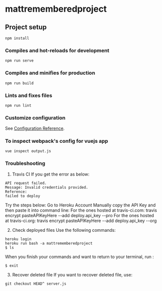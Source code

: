 # mattrememberedproject

## Project setup
```
npm install
```

### Compiles and hot-reloads for development
```
npm run serve
```

### Compiles and minifies for production
```
npm run build
```

### Lints and fixes files
```
npm run lint
```

### Customize configuration
See [Configuration Reference](https://cli.vuejs.org/config/).

### To inspect webpack's config for vuejs app
```
vue inspect output.js
```

### Troubleshooting
1. Travis CI
If you get the error as below:
```
API request failed.
Message: Invalid credentials provided.
Reference: 
failed to deploy
```
Try the steps below:
Go to Heroku Account
Manually copy the API Key and then paste it into command line:
For the ones hosted at travis-ci.com:
travis encrypt pasteAPIKeyHere --add deploy.api_key --pro
For the ones hosted at travis-ci.org:
travis encrypt pasteAPIKeyHere --add deploy.api_key --org

2. Check deployed files
Use the following commands:
```
heroku login
heroku run bash -a mattrememberedproject
$ ls
```
When you finish your commands and want to return to your terminal, run :
```
$ exit
```

3. Recover deleted file
If you want to recover deleted file, use:
```
git checkout HEAD^ server.js
```